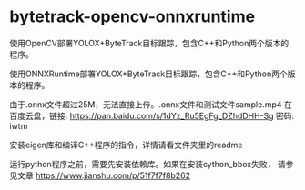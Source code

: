# bytetrack-opencv-onnxruntime
使用OpenCV部署YOLOX+ByteTrack目标跟踪，包含C++和Python两个版本的程序。


使用ONNXRuntime部署YOLOX+ByteTrack目标跟踪，包含C++和Python两个版本的程序。

由于.onnx文件超过25M，无法直接上传。.onnx文件和测试文件sample.mp4
在百度云盘，链接: https://pan.baidu.com/s/1dYz_Ru5EgFg_DZhdDHH-Sg  密码: iwtm

安装eigen库和编译C++程序的指令，详情请看文件夹里的readme

运行python程序之前，需要先安装依赖库。如果在安装cython_bbox失败，
请参见文章 https://www.jianshu.com/p/51f7f7f8b262
